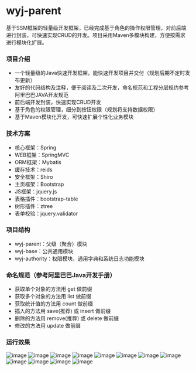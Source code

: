 # wyj-parent
基于SSM框架的轻量级开发框架，已经完成基于角色的操作权限管理，对前后端进行封装，可快速实现CRUD的开发。项目采用Maven多模块构建，方便按需求进行模块化扩展。

### 项目介绍
- 一个轻量级的Java快速开发框架，能快速开发项目并交付（规划后期不定时发布更新）
- 友好的代码结构及注释，便于阅读及二次开发，命名规范和工程分层规约参考阿里巴巴JAVA开发规范
- 前后端开发封装，快速实现CRUD开发
- 基于角色的权限管理，细分到按钮权限（规划将支持数据权限）
- 基于Maven模块化开发，可快速扩展个性化业务模块
### 技术方案
- 核心框架：Spring
- WEB框架：SpringMVC
- ORM框架：Mybatis
- 缓存技术：reids
- 安全框架：Shiro
- 主页框架：Bootstrap
- JS框架：jquery.js
- 表格插件：bootstrap-table
- 树形插件：ztree
- 表单校验：jquery.validator
### 项目结构
- wyj-parent：父级（聚合）模块
- wyj-base：公共通用模块
- wyj-authority：权限模块、通用字典和系统日志功能模块
### 命名规范（参考阿里巴巴Java开发手册）
-  获取单个对象的方法用 get 做前缀
-  获取多个对象的方法用 list 做前缀
-  获取统计值的方法用 count 做前缀
-  插入的方法用 save(推荐) 或 insert 做前缀
-  删除的方法用 remove(推荐) 或 delete 做前缀
-  修改的方法用 update 做前缀
### 运行效果
![image](https://github.com/wangyuanjun008/wyj-parent/raw/master/images/login.png)
![image](https://github.com/wangyuanjun008/wyj-parent/raw/master/images/homepage.png)
![image](https://github.com/wangyuanjun008/wyj-parent/raw/master/images/user.png)
![image](https://github.com/wangyuanjun008/wyj-parent/raw/master/images/user1.png)
![image](https://github.com/wangyuanjun008/wyj-parent/raw/master/images/role.png)
![image](https://github.com/wangyuanjun008/wyj-parent/raw/master/images/role1.png)
![image](https://github.com/wangyuanjun008/wyj-parent/raw/master/images/role2.png)
![image](https://github.com/wangyuanjun008/wyj-parent/raw/master/images/menu.png)
![image](https://github.com/wangyuanjun008/wyj-parent/raw/master/images/auth.png)
![image](https://github.com/wangyuanjun008/wyj-parent/raw/master/images/datagroup.png)
![image](https://github.com/wangyuanjun008/wyj-parent/raw/master/images/datadict.png)
![image](https://github.com/wangyuanjun008/wyj-parent/raw/master/images/log.png)